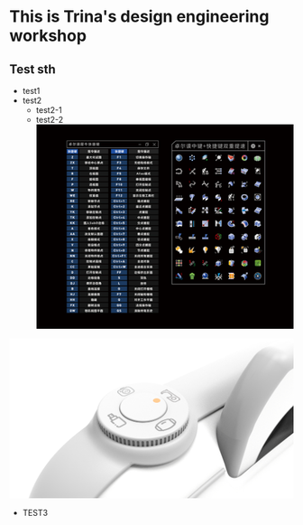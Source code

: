 # This is Trina's design engineering workshop
## Test sth
* test1
* test2
  * test2-1
  * test2-2
![](https://github.com/Trina-Zhao-design/TTT1/blob/main/Drowm%20keyword.jpg)

![](https://github.com/Trina-Zhao-design/TTT1/raw/main/untitled.223.png)

* TEST3
